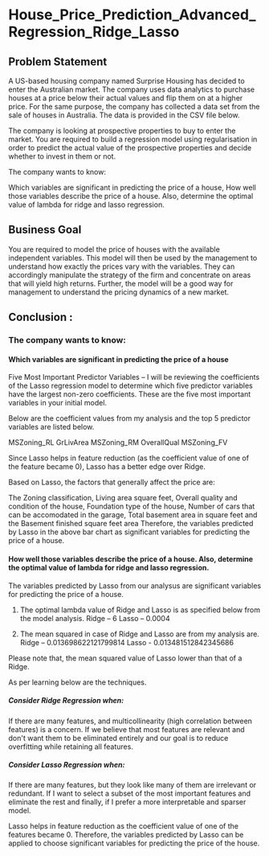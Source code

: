# House_Price_Prediction_Advanced_Regression_Ridge_Lasso

## Problem Statement

A US-based housing company named Surprise Housing has decided to enter the Australian market. The company uses data analytics to purchase houses at a price below their actual values and flip them on at a higher price. 
For the same purpose, the company has collected a data set from the sale of houses in Australia. The data is provided in the CSV file below. 

The company is looking at prospective properties to buy to enter the market. You are required to build a regression model using regularisation in order to predict the actual value of the prospective properties and decide whether to invest in them or not.

The company wants to know: 

Which variables are significant in predicting the price of a house, 
How well those variables describe the price of a house.
Also, determine the optimal value of lambda for ridge and lasso regression.

## Business Goal 

You are required to model the price of houses with the available independent variables. This model will then be used by the management to understand how exactly the prices vary with the variables. 
They can accordingly manipulate the strategy of the firm and concentrate on areas that will yield high returns. Further, the model will be a good way for management to understand the pricing dynamics of a new market.

## Conclusion :

### The company wants to know:

#### Which variables are significant in predicting the price of a house
Five Most Important Predictor Variables – I will be reviewing the coefficients of the Lasso regression model to determine which five predictor variables have the largest non-zero coefficients. These are the five most important variables in your initial model.

Below are the coefficient values from my analysis and the top 5 predictor variables are listed below.

MSZoning_RL GrLivArea MSZoning_RM OverallQual MSZoning_FV

Since Lasso helps in feature reduction (as the coefficient value of one of the feature became 0), Lasso has a better edge over Ridge.

Based on Lasso, the factors that generally affect the price are:

The Zoning classification,
Living area square feet,
Overall quality and condition of the house,
Foundation type of the house,
Number of cars that can be accomodated in the garage,
Total basement area in square feet and the Basement finished square feet area
Therefore, the variables predicted by Lasso in the above bar chart as significant variables for predicting the price of a house.

#### How well those variables describe the price of a house. Also, determine the optimal value of lambda for ridge and lasso regression.

The variables predicted by Lasso from our analysus are significant variables for predicting the price of a house.

1. The optimal lambda value of Ridge and Lasso is as specified below from the model analysis.
Ridge – 6
Lasso – 0.0004

2. The mean squared in case of Ridge and Lasso are from my analysis are.
Ridge – 0.013698622121799814
Lasso - 0.013481512842345686

Please note that, the mean squared value of Lasso lower than that of a Ridge.

As per learning below are the techniques.

##### Consider Ridge Regression when:
If there are many features, and multicollinearity (high correlation between features) is a concern. If we believe that most features are relevant and don't want them to be eliminated entirely and our
goal is to reduce overfitting while retaining all features.

##### Consider Lasso Regression when:
If there are many features, but they look like many of them are irrelevant or redundant. If I want to select a subset of the most important features and eliminate the rest and finally, if I prefer a more
interpretable and sparser model.

Lasso helps in feature reduction as the coefficient value of one of the features became 0. Therefore, the variables predicted by Lasso can be applied to choose significant variables for predicting the
price of the house. 
